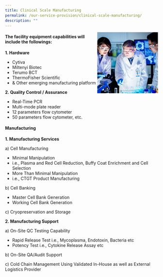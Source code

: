```yaml
---
title: Clinical Scale Manufacturing
permalink: /our-service-provision/clinical-scale-manufacturing/
description: ""
---
```

<img src="/images/Our%20Service%20Provision/service-1-1.jpg" align="right" style="width:200px">

#### The facility equipment capabilities will include the followings:

**1.	Hardware**
- Cytiva
- Miltenyi Biotec
- Terumo BCT
- ThermoFisher Scientific 
- &amp; Other emerging manufacturing platform

**2.	Quality Control / Assurance**
- Real-Time PCR
- Multi-mode plate reader
- 12 parameters flow cytometer
- 50 parameters flow cytometer,   etc.

#### Manufacturing

**1.	Manufacturing Services**

a)	Cell Manufacturing
- Minimal Manipulation 
-	i.e., Plasma and Red Cell Reduction, Buffy Coat Enrichment and Cell Selection
- More Than Minimal Manipulation 
-	i.e., CTGT Product Manufacturing

b)	Cell Banking
- Master Cell Bank Generation
- Working Cell Bank Generation

c)	Cryopreservation and Storage

**2.	Manufacturing Support**

a)	On-Site QC Testing Capability

-	Rapid Release Test i.e., Mycoplasma, Endotoxin, Bacteria etc
-	Potency Test i.e., Cytokine Release Assay etc

b)	On-Site QA/Audit Support

c)	Cold Chain Management Using Validated In-House as well as External Logistics Provider